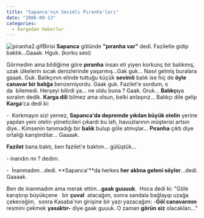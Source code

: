 ```yaml
---
title: "Sapanca'nın Sevimli Pıranha'ları"
date: "2006-09-13"
categories: 
  - Kargadan Haberler
---
```


![piranha2.gif](../uploads/2006/09/piranha2.kucukresim.gif)Birisi **Sapanca** gölünde **"pıranha var"** dedi. Faziletle gidip baktık...Gaaak. Hguk. (korku sesi)

Görmedim ama bildiğime göre **pıranha** insan eti yiyen korkunç bir balıkmış, uzak ülkelerin sıcak denizlerinde yaşarmış...Gak guk... Nasıl gelmiş buralara gaaak. Guk. Balıkçının elinde tuttuğu küçük **sevimli** balık ise hiç de **öyle canavar bir balığa** benzemiyordu. Gaak guk. Fazilet'e sordum, o da  bilemedi. Herşeyi bilirdi ya... ne oldu buna ? Gaak. Gruk... **Balıkçı**ya soralım dedik. **Karga dili** bilmez ama olsun, belki anlaşırız... Balıkçı dile gelip **Karga**'ca dedi ki:

\-  Korkmayın sizi yemez, **Sapanca'da depremde yıkılan büyük otelin** yerine yapılan yeni otelin yöneticileri çıkardı bu lafı, havuzlarının müşterisi artsın diye.. Kimsenin tanımadığı bir **balık** bulup göle atmışlar... **Pıranha** çıktı diye ortalığı karıştırdılar... Gaaaak.

**Fazilet** bana baktı, ben fazilet'e baktım... gülüştük...

\- inandın mı ? dedim.

\-  İnanmadım...dedi. **Sapanca'**da herkes **her aklına geleni söyler**...dedi. Gaaaak.

Ben de inanmadım ama merak ettim...**gaak guuuuk**.  Hoca dedi ki: "Göle karıştırıp büyükçene   bir **çuval**  atacağım, sonra sandala bağlayıp uzağa çekeceğim,  sonra Kasaba'nın girişine bir yazı yazacağım: -**Göl canavarının** resmini çekmek **yasaktır-** diye gaak guuuk. O zaman **görün siz** olacakları..."
